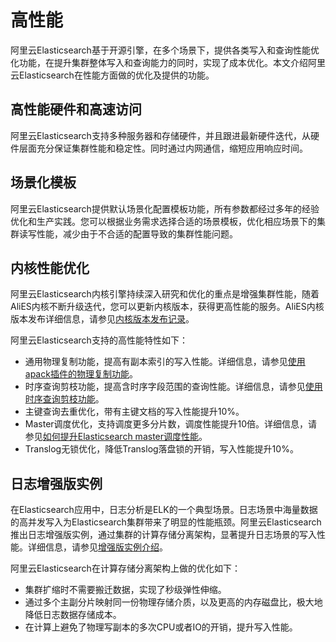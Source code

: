 # 高性能

阿里云Elasticsearch基于开源引擎，在多个场景下，提供各类写入和查询性能优化功能，在提升集群整体写入和查询能力的同时，实现了成本优化。本文介绍阿里云Elasticsearch在性能方面做的优化及提供的功能。

## 高性能硬件和高速访问

阿里云Elasticsearch支持多种服务器和存储硬件，并且跟进最新硬件迭代，从硬件层面充分保证集群性能和稳定性。同时通过内网通信，缩短应用响应时间。

## 场景化模板

阿里云Elasticsearch提供默认场景化配置模板功能，所有参数都经过多年的经验优化和生产实践。您可以根据业务需求选择合适的场景模板，优化相应场景下的集群读写性能，减少由于不合适的配置导致的集群性能问题。

## 内核性能优化

阿里云Elasticsearch内核引擎持续深入研究和优化的重点是增强集群性能，随着AliES内核不断升级迭代，您可以更新内核版本，获得更高性能的服务。AliES内核版本发布详细信息，请参见[内核版本发布记录](/cn.zh-CN/AliES内核/内核版本发布记录.md)。

阿里云Elasticsearch支持的高性能特性如下：

-   通用物理复制功能，提高有副本索引的写入性能。详细信息，请参见[使用apack插件的物理复制功能](/cn.zh-CN/Elasticsearch/插件配置/系统默认插件/使用apack插件的物理复制功能.md)。
-   时序查询剪枝功能，提高含时序字段范围的查询性能。详细信息，请参见[使用时序查询剪枝功能](/cn.zh-CN/AliES内核/使用时序查询剪枝功能.md)。
-   主键查询去重优化，带有主键文档的写入性能提升10%。
-   Master调度优化，支持调度更多分片数，调度性能提升10倍。详细信息，请参见[如何提升Elasticsearch master调度性能](https://developer.aliyun.com/article/745572)。
-   Translog无锁优化，降低Translog落盘锁的开销，写入性能提升10%。

## 日志增强版实例

在Elasticsearch应用中，日志分析是ELK的一个典型场景。日志场景中海量数据的高并发写入为Elasticsearch集群带来了明显的性能瓶颈。阿里云Elasticsearch推出日志增强版实例，通过集群的计算存储分离架构，显著提升日志场景的写入性能。详细信息，请参见[增强版实例介绍](/cn.zh-CN/产品简介/产品系列/增强版实例介绍.md)。

阿里云Elasticsearch在计算存储分离架构上做的优化如下：

-   集群扩缩时不需要搬迁数据，实现了秒级弹性伸缩。
-   通过多个主副分片映射同一份物理存储介质，以及更高的内存磁盘比，极大地降低日志数据存储成本。
-   在计算上避免了物理写副本的多次CPU或者IO的开销，提升写入性能。

